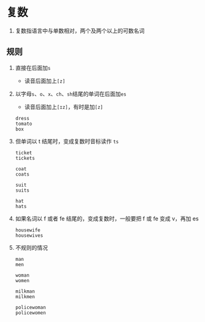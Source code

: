 # 复数

1. 复数指语言中与单数相对，两个及两个以上的可数名词

## 规则

1. 直接在后面加`s`

   - 读音后面加上`[z]`

2. 以字母`s`、`o`、`x`、`ch`、`sh`结尾的单词在后面加`es`

   - 读音后面加上`[ɪz]`，有时是加`[z]`

   ```
   dress
   tomato
   box
   ```

3. 但单词以 t 结尾时，变成复数时音标读作 `ts`

   ```
   ticket
   tickets

   coat
   coats

   suit
   suits

   hat
   hats
   ```

4. 如果名词以 f 或者 fe 结尾的，变成复数时，一般要把 f 或 fe 变成 v，再加 es

   ```
   housewife
   housewives
   ```

5. 不规则的情况

   ```
   man
   men

   woman
   women

   milkman
   milkmen

   policewoman
   policewomen
   ```
